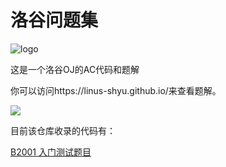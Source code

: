 # 洛谷问题集

![logo](https://user-images.githubusercontent.com/83543818/191896429-ffe368b8-924f-43f8-bc6d-e3da29681853.png)

这是一个洛谷OJ的AC代码和题解
  
你可以访问https://linus-shyu.github.io/来查看题解。

[![](https://img.shields.io/badge/-C++-269539?style=flat-square&logo=c%2B%2B&logoColor=ffffff)](https://www.cplusplus.com/)

目前该仓库收录的代码有：


[B2001 入门测试题目](https://www.luogu.com.cn/problem/B2001)
